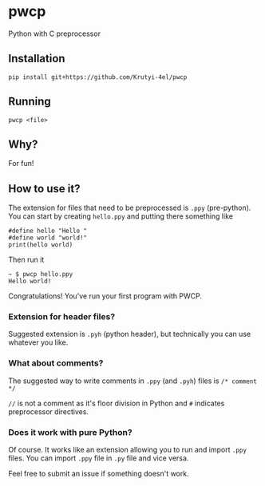 # pwcp
Python with C preprocessor

## Installation
`pip install git+https://github.com/Krutyi-4el/pwcp`

## Running
`pwcp <file>`

## Why?
For fun!

## How to use it?
The extension for files that need to be preprocessed is `.ppy` (pre-python).
You can start by creating `hello.ppy` and putting there something like

    #define hello "Hello "
    #define world "world!"
    print(hello world)

Then run it

    ~ $ pwcp hello.ppy
    Hello world!

Congratulations! You've run your first program with PWCP.

### Extension for header files?
Suggested extension is `.pyh` (python header), but technically you can use whatever you like.

### What about comments?
The suggested way to write comments in `.ppy` (and `.pyh`) files is `/* comment */`

`//` is not a comment as it's floor division in Python and `#` indicates preprocessor directives.

### Does it work with pure Python?
Of course. It works like an extension allowing you to run and import `.ppy` files. You can import `.ppy` file in `.py` file and vice versa.

Feel free to submit an issue if something doesn't work.
